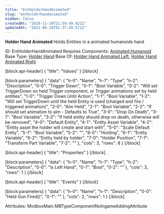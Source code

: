 ```yaml
---
title: "EntHolderHandAnimated"
slug: "entholderhandanimated"
hidden: false
createdAt: "2020-11-10T21:59:49.921Z"
updatedAt: "2021-06-18T01:37:49.571Z"
---
```

**Holder Hand Animated**
Holds Entities in a animated humanoids hand

ID: EntHolderHandAnimated
Requires Components: [Animated Humanoid](doc:entanimatedhumanoid)
Base Type: [Holder Hand](doc:entholderhand)
Base Of: [Holder Hand Animated Left](doc:entholderhandanimatedleft), [Holder Hand Animated Right](doc:entholderhandanimatedright)

[block:api-header]
{
  "title": "Values"
}
[/block]

[block:parameters]
{
  "data": {
    "h-0": "Name",
    "h-1": "Type",
    "h-2": "Description",
    "0-0": "Trigger Down",
    "0-1": "Bool Variable",
    "0-2": "Will set TriggerDown on held Trigger component, or Trigger animations set by held entities",
    "1-0": "Trigger Down Until Action",
    "1-1": "Bool Variable",
    "1-2": "Will set TriggerDown until the held Entity is used (charged and fire / triggered animation)",
    "2-0": "Aim Held",
    "2-1": "Bool Variable",
    "2-2": "If should set animation to aim - Defaults to True",
    "3-0": "Drop On Death",
    "3-1": "Bool Variable",
    "3-2": "If held entity should drop on death, otherwise will be removed",
    "4-0": "Default Entity",
    "4-1": "Entity Asset Variable",
    "4-2": "Entity asset the holder will create and start with",
    "5-0": "Scale Default Entity",
    "5-1": "Bool Variable",
    "5-2": "",
    "6-0": "Holding",
    "6-1": "Entity Variable",
    "6-2": "Entity held by holder",
    "7-0": "Holder Position",
    "7-1": "Transform Part Variable",
    "7-2": ""
  },
  "cols": 3,
  "rows": 8
}
[/block]

[block:api-header]
{
  "title": "Properties"
}
[/block]

[block:parameters]
{
  "data": {
    "h-0": "Name",
    "h-1": "Type",
    "h-2": "Description",
    "0-0": "Is Left Hand",
    "0-1": "Bool",
    "0-2": ""
  },
  "cols": 3,
  "rows": 1
}
[/block]

[block:api-header]
{
  "title": "Events"
}
[/block]

[block:parameters]
{
  "data": {
    "h-0": "Name",
    "h-1": "Description",
    "0-0": "Held Gun Fired()",
    "0-1": ""
  },
  "cols": 2,
  "rows": 1
}
[/block]


Attributes:
ModboxMain.MBTypeComponentNoIngameAddingAttribute